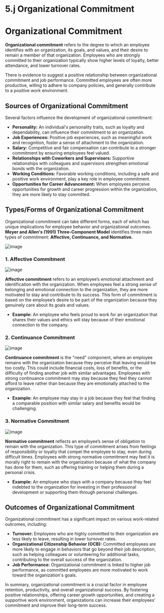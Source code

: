 # 5.j Organizational Commitment

# Organizational Commitment

**Organizational commitment** refers to the degree to which an employee identifies with an organization, its goals, and values, and their desire to remain a member of that organization. Employees who are strongly committed to their organization typically show higher levels of loyalty, better attendance, and lower turnover rates.

There is evidence to suggest a positive relationship between organizational commitment and job performance. Committed employees are often more productive, willing to adhere to company policies, and generally contribute to a positive work environment.

## Sources of Organizational Commitment

Several factors influence the development of organizational commitment:

- **Personality:** An individual's personality traits, such as loyalty and dependability, can influence their commitment to an organization.
- **Job Experiences:** Positive job experiences, such as meaningful work and recognition, foster a sense of attachment to the organization.
- **Salary:** Competitive and fair compensation can contribute to a stronger commitment by ensuring employees feel valued.
- **Relationships with Coworkers and Supervisors:** Supportive relationships with colleagues and supervisors strengthen emotional bonds with the organization.
- **Working Conditions:** Favorable working conditions, including a safe and positive work environment, play a key role in employee commitment.
- **Opportunities for Career Advancement:** When employees perceive opportunities for growth and career progression within the organization, they are more likely to stay committed.

## Types/Forms of Organizational Commitment

Organizational commitment can take different forms, each of which has unique implications for employee behavior and organizational outcomes. **Meyer and Allen's (1991) Three-Component Model** identifies three main types of commitment: **Affective, Continuance, and Normative.**

![image](https://github.com/user-attachments/assets/23ef151f-5a55-4d07-bf39-c954319559eb)


### 1. Affective Commitment

![image](https://github.com/user-attachments/assets/cbdc9e4c-98d6-47c8-a0bf-8f3516a5af0e)


**Affective commitment** refers to an employee’s emotional attachment and identification with the organization. When employees feel a strong sense of belonging and emotional connection to the organization, they are more motivated to stay and contribute to its success. This form of commitment is based on the employee’s desire to be part of the organization because they genuinely care about its goals and values.

- **Example:** An employee who feels proud to work for an organization that shares their values and ethics will stay because of their emotional connection to the company.

### 2. Continuance Commitment

![image](https://github.com/user-attachments/assets/8bb75d04-8aeb-4546-926d-4f5577f28f7c)


**Continuance commitment** is the "need" component, where an employee remains with the organization because they perceive that leaving would be too costly. This could include financial costs, loss of benefits, or the difficulty of finding another job with similar advantages. Employees with strong continuance commitment may stay because they feel they cannot afford to leave rather than because they are emotionally attached to the organization.

- **Example:** An employee may stay in a job because they feel that finding a comparable position with similar salary and benefits would be challenging.

### 3. Normative Commitment

![image](https://github.com/user-attachments/assets/e0bad2d6-40cf-4626-8e60-1faa932b682a)


**Normative commitment** reflects an employee’s sense of obligation to remain with the organization. This type of commitment arises from feelings of responsibility or loyalty that compel the employee to stay, even during difficult times. Employees with strong normative commitment may feel it is morally right to remain with the organization because of what the company has done for them, such as offering training or helping them during a personal crisis.

- **Example:** An employee who stays with a company because they feel indebted to the organization for investing in their professional development or supporting them through personal challenges.

## Outcomes of Organizational Commitment

Organizational commitment has a significant impact on various work-related outcomes, including:

- **Turnover:** Employees who are highly committed to their organization are less likely to leave, resulting in lower turnover rates.
- **Organizational Citizenship Behavior (OCB):** Committed employees are more likely to engage in behaviors that go beyond their job description, such as helping colleagues or volunteering for additional tasks, contributing to the overall success of the organization.
- **Job Performance:** Organizational commitment is linked to higher job performance, as committed employees are more motivated to work toward the organization's goals.

In summary, organizational commitment is a crucial factor in employee retention, productivity, and overall organizational success. By fostering positive relationships, offering career growth opportunities, and creating a supportive work environment, organizations can increase their employees’ commitment and improve their long-term success.

